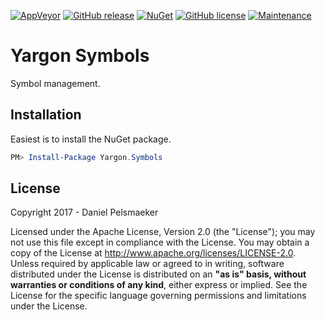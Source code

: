 [![AppVeyor](https://img.shields.io/appveyor/ci/Virtlink/yargon-symbols/master.svg)](https://ci.appveyor.com/project/Virtlink/yargon-symbols)
[![GitHub release](https://img.shields.io/github/release/Cyberlect/yargon-symbols.svg)](https://github.com/Cyberlect/yargon-symbols/releases)
[![NuGet](https://img.shields.io/nuget/v/Yargon.Symbols.svg)](https://www.nuget.org/packages/Yargon.Symbols/)
[![GitHub license](https://img.shields.io/github/license/Cyberlect/yargon-symbols.svg)](http://www.apache.org/licenses/LICENSE-2.0)
[![Maintenance](https://img.shields.io/maintenance/yes/2017.svg)](https://github.com/Cyberlect/yargon-symbols/commits/master)

# Yargon Symbols
Symbol management.

## Installation
Easiest is to install the NuGet package.

```PowerShell
PM> Install-Package Yargon.Symbols
```

## License
Copyright 2017 - Daniel Pelsmaeker

Licensed under the Apache License, Version 2.0 (the "License"); you may not use this file except in compliance with the License. You may obtain a copy of the License at <http://www.apache.org/licenses/LICENSE-2.0>. Unless required by applicable law or agreed to in writing, software distributed under the License is distributed on an **"as is" basis, without warranties or conditions of any kind**, either express or implied. See the License for the specific language governing permissions and limitations under the License.
